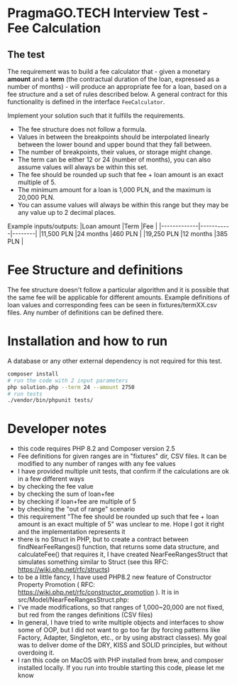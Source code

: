 # PragmaGO.TECH Interview Test - Fee Calculation

## The test

The requirement was to build a fee calculator that - given a monetary **amount** and a **term** (the contractual duration of the loan, expressed as a number of months) - will produce an appropriate fee for a loan, based on a fee structure and a set of rules described below. A general contract for this functionality is defined in the interface `FeeCalculator`.

Implement your solution such that it fulfills the requirements.

- The fee structure does not follow a formula.
- Values in between the breakpoints should be interpolated linearly between the lower bound and upper bound that they fall between.
- The number of breakpoints, their values, or storage might change.
- The term can be either 12 or 24 (number of months), you can also assume values will always be within this set.
- The fee should be rounded up such that fee + loan amount is an exact multiple of 5.
- The minimum amount for a loan is 1,000 PLN, and the maximum is 20,000 PLN.
- You can assume values will always be within this range but they may be any value up to 2 decimal places.

Example inputs/outputs:
|Loan amount |Term |Fee |
|-------------|-----------|--------|
|11,500 PLN |24 months |460 PLN |
|19,250 PLN |12 months |385 PLN |

# Fee Structure and definitions

The fee structure doesn't follow a particular algorithm and it is possible that the same fee will be applicable for different amounts.
Example definitions of loan values and corresponding fees can be seen in fixtures/termXX.csv files. Any number of definitions can be defined there.

# Installation and how to run

A database or any other external dependency is not required for this test.

```bash
composer install
# run the code with 2 input parameters
php solution.php --term 24 --amount 2750
# run tests
./vendor/bin/phpunit tests/
```

# Developer notes

- this code requires PHP 8.2 and Composer version 2.5
- Fee definitions for given ranges are in "fixtures" dir, CSV files. It can be modified to any number of ranges with any fee values
- I have provided multiple unit tests, that confirm if the calculations are ok in a few different ways
- by checking the fee value
- by checking the sum of loan+fee
- by checking if loan+fee are multiple of 5
- by checking the "out of range" scenario
- this requirement "The fee should be rounded up such that fee + loan amount is an exact multiple of 5" was unclear to me. Hope I got it right and the implementation represents it
- there is no Struct in PHP, but to create a contract between findNearFeeRanges() function, that returns some data structure, and calculateFee() that requires it, I have created NearFeeRangesStruct that simulates something similar to Struct (see this RFC: https://wiki.php.net/rfc/structs)
- to be a little fancy, I have used PHP8.2 new feature of Constructor Property Promotion ( RFC: https://wiki.php.net/rfc/constructor_promotion ). It is in src/Model/NearFeeRangesStruct.php:
- I've made modifications, so that ranges of 1,000~20,000 are not fixed, but red from the ranges definitions (CSV files)
- In general, I have tried to write multiple objects and interfaces to show some of OOP, but I did not want to go too far (by forcing patterns like Factory, Adapter, Singleton, etc., or by using abstract classes). My goal was to deliver dome of the DRY, KISS and SOLID principles, but without overdoing it.
- I ran this code on MacOS with PHP installed from brew, and composer installed locally. If you run into trouble starting this code, please let me know

